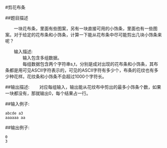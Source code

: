#剪花布条

##题目描述

　　一块花布条，里面有些图案，另有一块直接可用的小饰条，里面也有一些图案。对于给定的花布条和小饰条，计算一下能从花布条中尽可能剪出几块小饰条来呢？

　　输入描述:<br>
　　　　输入包含多组数据。<br>
　　　　每组数据包含两个字符串s,t，分别是成对出现的花布条和小饰条，其布条都是用可见ASCII字符表示的，可见的ASCII字符有多少个，布条的花纹也有多少种花样。花纹条和小饰条不会超过1000个字符长。


##输出描述:
　　对应每组输入，输出能从花纹布中剪出的最多小饰条个数，如果一块都没有，那就输出0，每个结果占一行。

##输入例子:
```
abcde a3
aaaaaa aa
```

##输出例子:
```
0
3
```